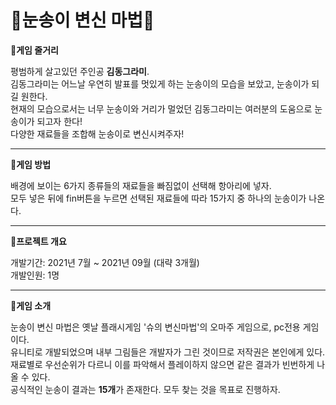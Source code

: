 # 🧪눈송이 변신 마법🧪

💊**게임 줄거리**

평범하게 살고있던 주인공 **김동그라미**.  
김동그라미는 어느날 우연히 발표를 멋있게 하는 눈송이의 모습을 보았고, 눈송이가 되길 원한다.  
현재의 모습으로서는 너무 눈송이와 거리가 멀었던 김동그라미는
여러분의 도움으로 눈송이가 되고자 한다!  
다양한 재료들을 조합해 눈송이로 변신시켜주자!  
***
💊**게임 방법**  

배경에 보이는 6가지 종류들의 재료들을 빠짐없이 선택해 항아리에 넣자.   
모두 넣은 뒤에 fin버튼을 누르면 선택된 재료들에 따라 15가지 중 하나의 눈송이가 나온다. 

***

💊**프로젝트 개요**

 개발기간:  2021년 7월 ~ 2021년 09월 (대략 3개월)  
 개발인원: 1명
***


💊**게임 소개**

눈송이 변신 마법은 옛날 플래시게임 '슈의 변신마법'의 오마주 게임으로, pc전용 게임이다.   
유니티로 개발되었으며 내부 그림들은 개발자가 그린 것이므로 저작권은 본인에게 있다.  
재료별로 우선순위가 다르니 이를 파악해서 플레이하지 않으면 같은 결과가 빈번하게 나올 수 있다.  
공식적인 눈송이 결과는 **15개**가 존재한다. 모두 찾는 것을 목표로 진행하자.
